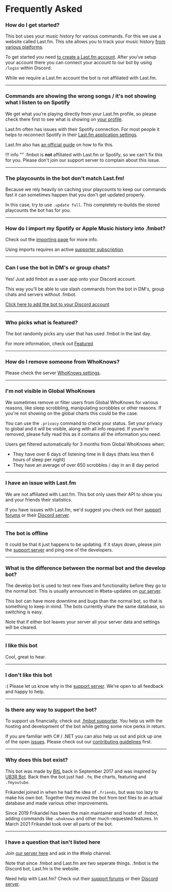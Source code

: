# Frequently Asked

### How do I get started?

This bot uses your music history for various commands. For this we use a website called Last.fm. 
This site allows you to track your music history [from various platforms](https://www.last.fm/about/trackmymusic).

To get started you need [to create a Last.fm account](https://www.last.fm/join). After you've setup your account there you can connect your account to our bot by using `/login` within Discord.

While we require a Last.fm account the bot is not affiliated with Last.fm.

---

### Commands are showing the wrong songs / it's not showing what I listen to on Spotify

We get what you're playing directly from your Last.fm profile, so please check there first to see what is showing on [your profile](https://www.last.fm/user/_). 

Last.fm often has issues with their Spotify connection. 
For most people it helps to reconnect Spotify in their [Last.fm application settings](https://www.last.fm/settings/applications). 

Last.fm also has [an official guide](https://support.last.fm/t/spotify-has-stopped-scrobbling-what-can-i-do/3184) on how to fix this.

!!! info ""
    .fmbot is **not** affiliated with Last.fm or Spotify, so we can't fix this for you. Please don't join our support server to complain about this issue.

---

### The playcounts in the bot don't match Last.fm!

Because we rely heavily on caching your playcounts to keep our commands fast it can sometimes happen that you don't get updated properly.

In this case, try to use `.update full`. This completely re-builds the stored playcounts the bot has for you. 

---

### How do I import my Spotify or Apple Music history into .fmbot?

Check out the [importing page](/importing) for more info.

Using imports requires an active [supporter subscription](/supporter).

---

### Can I use the bot in DM's or group chats?

Yes! Just add fmbot as a user app onto your Discord account.

This way you'll be able to use slash commands from the bot in DM's, group chats and servers without .fmbot.

[Click here to add the bot to your Discord account](https://discord.com/oauth2/authorize?client_id=356268235697553409&scope=applications.commands&integration_type=1)

---

### Who picks what is featured?

The bot randomly picks any user that has used .fmbot in the last day.

For more information, check out [Featured](/commands/featured/)

---

### How do I remove someone from WhoKnows?

Please check the server [WhoKnows settings](/guildsettings/whoknowsettings/).

---

### I'm not visible in Global WhoKnows

We sometimes remove or filter users from Global WhoKnows for various reasons, like sleep scrobbling, manipulating scrobbles or other reasons. If you're not showing on the global charts this could be the case.

You can use the `.privacy` command to check your status. Set your privacy to global and it will be visible, along with all info required. If youre're removed, please fully read this as it contains all the information you need.

Users get filtered automatically for 3 months from Global WhoKnows when:

- They have over 6 days of listening time in 8 days (thats less then 6 hours of sleep per night)
- They have an average of over 650 scrobbles / day in an 8 day period

---

### I have an issue with Last.fm

We are not affiliated with Last.fm. This bot only uses their API to show you and your friends their statistics.

If you have issues with Last.fm, we'd suggest you check out their [support forums](https://support.last.fm) or their [Discord server](https://discord.gg/swrVDCBZ8H).

---

### The bot is offline

It could be that it just happens to be updating. If it stays down, please join the [support server](https://discord.gg/fmbot) and ping one of the developers.

---

### What is the difference between the normal bot and the develop bot?

The develop bot is used to test new fixes and functionality before they go to the normal bot. This is usually announced in #beta-updates on [our server](https://discord.gg/fmbot).

This bot can have more downtime and bugs than the normal bot, so that is something to keep in mind. The bots currently share the same database, so switching is easy.

Note that if either bot leaves your server all your server data and settings will be cleared.

---

### I like this bot

Cool, great to hear.

---

### I don't like this bot

:( Please let us know why in the [support server](https://discord.gg/fmbot). We're open to all feedback and happy to help.

---

### Is there any way to support the bot?

To support us financially, check out [.fmbot supporter](/supporter/). You help us with the hosting and development of the bot while getting some nice perks in return.

If you are familiar with C# / .NET you can also help us out and pick up one of the open [issues](https://github.com/fmbot-discord/fmbot/issues). Please check out our [contributing guidelines](https://github.com/fmbot-discord/fmbot/blob/main/CONTRIBUTING.md) first.

----

### Why does this bot exist?

This bot was made by [BitL](https://bsky.app/profile/bitldev.bsky.social) back in September 2017 and was inspired by [UB3R Bot](https://ub3r-b0t.com/). Back then the bot just had `.fm`, the charts, featuring and `.fmyoutube`. 

Frikandel joined in when he had the idea of `.friends`, but was too lazy to make his own bot. Together they moved the bot from text files to an actual database and made various other improvements.

Since 2019 Frikandel has been the main maintainer and hoster of .fmbot, adding commands like `.whoknows` and other much-requested features. In March 2021 Frikandel took over all parts of the bot.

----

### I have a question that isn't listed here

Join [our server here](https://discord.gg/fmbot) and ask in the #help channel.

Note that since .fmbot and Last.fm are two seperate things. .fmbot is the Discord bot, Last.fm is the website.

Need help with Last.fm? Check out their [support forums](https://support.last.fm) or their [Discord server](https://discord.gg/swrVDCBZ8H).